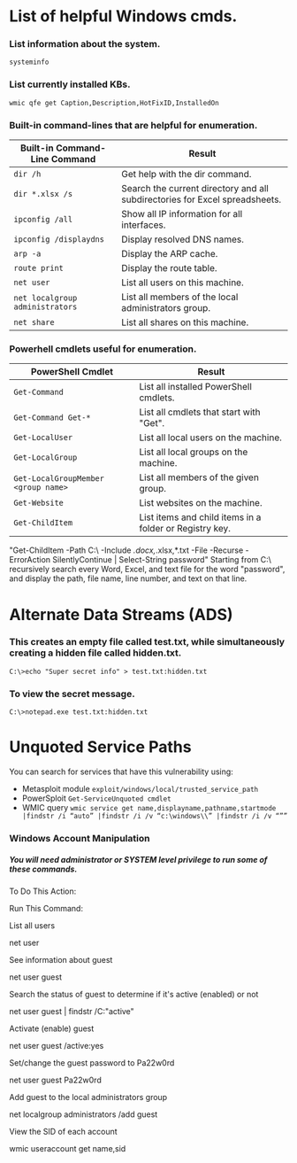 # List of helpful Windows cmds.

### List information about the system.
```
systeminfo
```

### List currently installed KBs.
```
wmic qfe get Caption,Description,HotFixID,InstalledOn
```

### Built-in command-lines that are helpful for enumeration.
| Built-in Command-Line Command | Result |
|-------------------------------|--------|
| ```dir /h``` | Get help with the dir command. |
| ```dir *.xlsx /s``` | Search the current directory and all subdirectories for Excel spreadsheets. |
| ```ipconfig /all``` | Show all IP information for all interfaces. |
| ```ipconfig /displaydns``` | Display resolved DNS names. |
| ```arp -a``` | Display the ARP cache. |
| ```route print``` | Display the route table. |
| ```net user``` | List all users on this machine. |
| ```net localgroup administrators``` | List all members of the local administrators group. |
| ```net share``` | List all shares on this machine. |

### Powerhell cmdlets useful for enumeration.
| PowerShell Cmdlet | Result |
|-------------------|--------|
| ```Get-Command``` | List all installed PowerShell cmdlets. |
| ```Get-Command Get-*``` | List all cmdlets that start with "Get". |
| ```Get-LocalUser``` | List all local users on the machine. |
| ```Get-LocalGroup``` | List all local groups on the machine. |
| ```Get-LocalGroupMember <group name>``` | List all members of the given group. |
| ```Get-Website``` | List websites on the machine. |
| ```Get-ChildItem``` | List items and child items in a folder or Registry key. |

"Get-ChildItem -Path C:\ -Include *.docx,*.xlsx,*.txt -File -Recurse -ErrorAction SilentlyContinue | Select-String password" Starting from C:\ recursively search every Word, Excel, and text file for the word "password", and display the path, file name, line number, and text on that line.

# Alternate Data Streams (ADS)

### This creates an empty file called test.txt, while simultaneously creating a hidden file called hidden.txt. 
```C:\>echo "Super secret info" > test.txt:hidden.txt```

### To view the secret message.
```C:\>notepad.exe test.txt:hidden.txt```

# Unquoted Service Paths

You can search for services that have this vulnerability using:

* Metasploit module ```exploit/windows/local/trusted_service_path```
* PowerSploit ```Get-ServiceUnquoted cmdlet```
* WMIC query ```wmic service get name,displayname,pathname,startmode |findstr /i “auto” |findstr /i /v “c:\windows\\” |findstr /i /v “””```

### Windows Account Manipulation
##### You will need administrator or SYSTEM level privilege to run some of these commands.

To Do This Action:
	

Run This Command:

List all users
	

net user

See information about guest
	

net user guest

Search the status of guest to determine if it's active (enabled) or not
	

net user guest | findstr /C:"active"

Activate (enable) guest
	

net user guest /active:yes

Set/change the guest password to Pa22w0rd
	

net user guest Pa22w0rd

Add guest to the local administrators group
	

net localgroup administrators /add guest

View the SID of each account
	

wmic useraccount get name,sid
